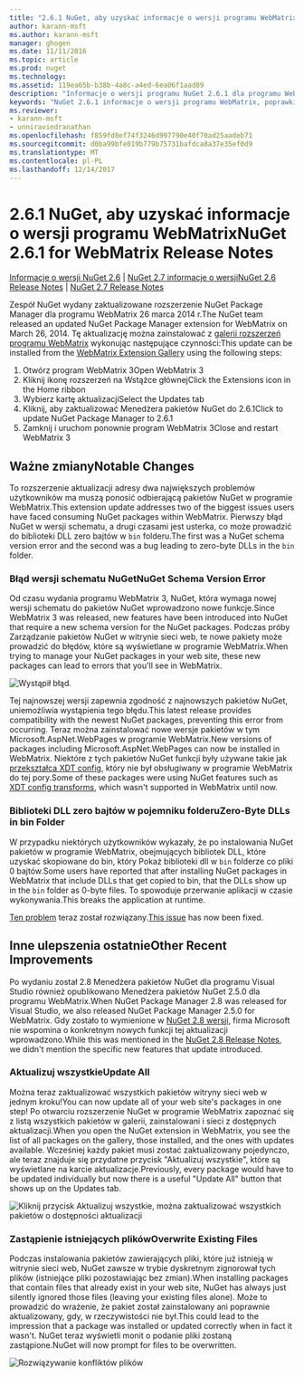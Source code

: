 ```yaml
---
title: "2.6.1 NuGet, aby uzyskać informacje o wersji programu WebMatrix | Dokumentacja firmy Microsoft"
author: karann-msft
ms.author: karann-msft
manager: ghogen
ms.date: 11/11/2016
ms.topic: article
ms.prod: nuget
ms.technology: 
ms.assetid: 119ea65b-b38b-4a8c-a4ed-6ea06f1aad09
description: "Informacje o wersji programu NuGet 2.6.1 dla programu WebMatrix, w tym znanych problemów, poprawki, dodatkowe funkcje i dcr."
keywords: "NuGet 2.6.1 informacje o wersji programu WebMatrix, poprawki, znanych problemów, nowe funkcje, dcr"
ms.reviewer:
- karann-msft
- unniravindranathan
ms.openlocfilehash: f859fd8ef74f3246d997790e40f70ad25aadeb71
ms.sourcegitcommit: d0ba99bfe019b779b75731bafdca8a37e35ef0d9
ms.translationtype: MT
ms.contentlocale: pl-PL
ms.lasthandoff: 12/14/2017
---
```

# <a name="nuget-261-for-webmatrix-release-notes"></a><span data-ttu-id="ad028-104">2.6.1 NuGet, aby uzyskać informacje o wersji programu WebMatrix</span><span class="sxs-lookup"><span data-stu-id="ad028-104">NuGet 2.6.1 for WebMatrix Release Notes</span></span>

<span data-ttu-id="ad028-105">[Informacje o wersji NuGet 2.6](../release-notes/nuget-2.6.md) | [NuGet 2.7 informacje o wersji](../release-notes/nuget-2.7.md)</span><span class="sxs-lookup"><span data-stu-id="ad028-105">[NuGet 2.6 Release Notes](../release-notes/nuget-2.6.md) | [NuGet 2.7 Release Notes](../release-notes/nuget-2.7.md)</span></span>

<span data-ttu-id="ad028-106">Zespół NuGet wydany zaktualizowane rozszerzenie NuGet Package Manager dla programu WebMatrix 26 marca 2014 r.</span><span class="sxs-lookup"><span data-stu-id="ad028-106">The NuGet team released an updated NuGet Package Manager extension for WebMatrix on March 26, 2014.</span></span>  <span data-ttu-id="ad028-107">Tę aktualizację można zainstalować z [galerii rozszerzeń programu WebMatrix](http://extensions.webmatrix.com/packages/NuGetPackageManager/) wykonując następujące czynności:</span><span class="sxs-lookup"><span data-stu-id="ad028-107">This update can be installed from the [WebMatrix Extension Gallery](http://extensions.webmatrix.com/packages/NuGetPackageManager/) using the following steps:</span></span>

1. <span data-ttu-id="ad028-108">Otwórz program WebMatrix 3</span><span class="sxs-lookup"><span data-stu-id="ad028-108">Open WebMatrix 3</span></span>
2. <span data-ttu-id="ad028-109">Kliknij ikonę rozszerzeń na Wstążce głównej</span><span class="sxs-lookup"><span data-stu-id="ad028-109">Click the Extensions icon in the Home ribbon</span></span>
3. <span data-ttu-id="ad028-110">Wybierz kartę aktualizacji</span><span class="sxs-lookup"><span data-stu-id="ad028-110">Select the Updates tab</span></span>
4. <span data-ttu-id="ad028-111">Kliknij, aby zaktualizować Menedżera pakietów NuGet do 2.6.1</span><span class="sxs-lookup"><span data-stu-id="ad028-111">Click to update NuGet Package Manager to 2.6.1</span></span>
6. <span data-ttu-id="ad028-112">Zamknij i uruchom ponownie program WebMatrix 3</span><span class="sxs-lookup"><span data-stu-id="ad028-112">Close and restart WebMatrix 3</span></span>

## <a name="notable-changes"></a><span data-ttu-id="ad028-113">Ważne zmiany</span><span class="sxs-lookup"><span data-stu-id="ad028-113">Notable Changes</span></span>

<span data-ttu-id="ad028-114">To rozszerzenie aktualizacji adresy dwa największych problemów użytkowników ma muszą ponosić odbierającą pakietów NuGet w programie WebMatrix.</span><span class="sxs-lookup"><span data-stu-id="ad028-114">This extension update addresses two of the biggest issues users have faced consuming NuGet packages within WebMatrix.</span></span>  <span data-ttu-id="ad028-115">Pierwszy błąd NuGet w wersji schematu, a drugi czasami jest usterka, co może prowadzić do biblioteki DLL zero bajtów w `bin` folderu.</span><span class="sxs-lookup"><span data-stu-id="ad028-115">The first was a NuGet schema version error and the second was a bug leading to zero-byte DLLs in the `bin` folder.</span></span>

### <a name="nuget-schema-version-error"></a><span data-ttu-id="ad028-116">Błąd wersji schematu NuGet</span><span class="sxs-lookup"><span data-stu-id="ad028-116">NuGet Schema Version Error</span></span>

<span data-ttu-id="ad028-117">Od czasu wydania programu WebMatrix 3, NuGet, która wymaga nowej wersji schematu do pakietów NuGet wprowadzono nowe funkcje.</span><span class="sxs-lookup"><span data-stu-id="ad028-117">Since WebMatrix 3 was released, new features have been introduced into NuGet that require a new schema version for the NuGet packages.</span></span>  <span data-ttu-id="ad028-118">Podczas próby Zarządzanie pakietów NuGet w witrynie sieci web, te nowe pakiety może prowadzić do błędów, które są wyświetlane w programie WebMatrix.</span><span class="sxs-lookup"><span data-stu-id="ad028-118">When trying to manage your NuGet packages in your web site, these new packages can lead to errors that you'll see in WebMatrix.</span></span>

![Wystąpił błąd.](./media/NuGet-2.8/webmatrix-schema-version.png)

<span data-ttu-id="ad028-122">Tej najnowszej wersji zapewnia zgodność z najnowszych pakietów NuGet, uniemożliwia wystąpienia tego błędu.</span><span class="sxs-lookup"><span data-stu-id="ad028-122">This latest release provides compatibility with the newest NuGet packages, preventing this error from occurring.</span></span> <span data-ttu-id="ad028-123">Teraz można zainstalować nowe wersje pakietów w tym Microsoft.AspNet.WebPages w programie WebMatrix.</span><span class="sxs-lookup"><span data-stu-id="ad028-123">New versions of packages including Microsoft.AspNet.WebPages can now be installed in WebMatrix.</span></span>  <span data-ttu-id="ad028-124">Niektóre z tych pakietów NuGet funkcji były używane takie jak [przekształca XDT config](../release-notes/nuget-2.6.md#xdt), który nie był obsługiwany w programie WebMatrix do tej pory.</span><span class="sxs-lookup"><span data-stu-id="ad028-124">Some of these packages were using NuGet features such as [XDT config transforms](../release-notes/nuget-2.6.md#xdt), which wasn't supported in WebMatrix until now.</span></span>

### <a name="zero-byte-dlls-in-bin-folder"></a><span data-ttu-id="ad028-125">Biblioteki DLL zero bajtów w pojemniku folderu</span><span class="sxs-lookup"><span data-stu-id="ad028-125">Zero-Byte DLLs in bin Folder</span></span>

<span data-ttu-id="ad028-126">W przypadku niektórych użytkowników wykazały, że po instalowania NuGet pakietów w programie WebMatrix, obejmujących bibliotek DLL, które uzyskać skopiowane do bin, który Pokaż biblioteki dll w `bin` folderze co pliki 0 bajtów.</span><span class="sxs-lookup"><span data-stu-id="ad028-126">Some users have reported that after installing NuGet packages in WebMatrix that include DLLs that get copied to bin, that the DLLs show up in the `bin` folder as 0-byte files.</span></span>  <span data-ttu-id="ad028-127">To spowoduje przerwanie aplikacji w czasie wykonywania.</span><span class="sxs-lookup"><span data-stu-id="ad028-127">This breaks the application at runtime.</span></span>

<span data-ttu-id="ad028-128">[Ten problem](https://nuget.codeplex.com/workitem/4060) teraz został rozwiązany.</span><span class="sxs-lookup"><span data-stu-id="ad028-128">[This issue](https://nuget.codeplex.com/workitem/4060) has now been fixed.</span></span>

## <a name="other-recent-improvements"></a><span data-ttu-id="ad028-129">Inne ulepszenia ostatnie</span><span class="sxs-lookup"><span data-stu-id="ad028-129">Other Recent Improvements</span></span>

<span data-ttu-id="ad028-130">Po wydaniu został 2.8 Menedżera pakietów NuGet dla programu Visual Studio również opublikowano Menedżera pakietów NuGet 2.5.0 dla programu WebMatrix.</span><span class="sxs-lookup"><span data-stu-id="ad028-130">When NuGet Package Manager 2.8 was released for Visual Studio, we also released NuGet Package Manager 2.5.0 for WebMatrix.</span></span>  <span data-ttu-id="ad028-131">Gdy zostało to wymienione w [NuGet 2.8 wersji](../release-notes/nuget-2.8.md#webmatrix-nuget-client-updates), firma Microsoft nie wspomina o konkretnym nowych funkcji tej aktualizacji wprowadzono.</span><span class="sxs-lookup"><span data-stu-id="ad028-131">While this was mentioned in the [NuGet 2.8 Release Notes](../release-notes/nuget-2.8.md#webmatrix-nuget-client-updates), we didn't mention the specific new features that update introduced.</span></span>

### <a name="update-all"></a><span data-ttu-id="ad028-132">Aktualizuj wszystkie</span><span class="sxs-lookup"><span data-stu-id="ad028-132">Update All</span></span>

<span data-ttu-id="ad028-133">Można teraz zaktualizować wszystkich pakietów witryny sieci web w jednym kroku!</span><span class="sxs-lookup"><span data-stu-id="ad028-133">You can now update all of your web site's packages in one step!</span></span>  <span data-ttu-id="ad028-134">Po otwarciu rozszerzenie NuGet w programie WebMatrix zapoznać się z listą wszystkich pakietów w galerii, zainstalowani i sieci z dostępnych aktualizacji.</span><span class="sxs-lookup"><span data-stu-id="ad028-134">When you open the NuGet extension in WebMatrix, you see the list of all packages on the gallery, those installed, and the ones with updates available.</span></span>  <span data-ttu-id="ad028-135">Wcześniej każdy pakiet musi zostać zaktualizowany pojedynczo, ale teraz znajduje się przydatne przycisk "Aktualizuj wszystkie", które są wyświetlane na karcie aktualizacje.</span><span class="sxs-lookup"><span data-stu-id="ad028-135">Previously, every package would have to be updated individually but now there is a useful "Update All" button that shows up on the Updates tab.</span></span>

![Kliknij przycisk Aktualizuj wszystkie, można zaktualizować wszystkich pakietów o dostępności aktualizacji](./media/NuGet-2.8/webmatrix-update-all.png)

### <a name="overwrite-existing-files"></a><span data-ttu-id="ad028-137">Zastąpienie istniejących plików</span><span class="sxs-lookup"><span data-stu-id="ad028-137">Overwrite Existing Files</span></span>

<span data-ttu-id="ad028-138">Podczas instalowania pakietów zawierających pliki, które już istnieją w witrynie sieci web, NuGet zawsze w trybie dyskretnym zignorował tych plików (istniejące pliki pozostawiając bez zmian).</span><span class="sxs-lookup"><span data-stu-id="ad028-138">When installing packages that contain files that already exist in your web site, NuGet has always just silently ignored those files (leaving your existing files alone).</span></span>  <span data-ttu-id="ad028-139">Może to prowadzić do wrażenie, że pakiet został zainstalowany ani poprawnie aktualizowany, gdy, w rzeczywistości nie był.</span><span class="sxs-lookup"><span data-stu-id="ad028-139">This could lead to the impression that a package was installed or updated correctly when in fact it wasn't.</span></span>  <span data-ttu-id="ad028-140">NuGet teraz wyświetli monit o podanie pliki zostaną zastąpione.</span><span class="sxs-lookup"><span data-stu-id="ad028-140">NuGet will now prompt for files to be overwritten.</span></span>

![Rozwiązywanie konfliktów plików](./media/NuGet-2.8/webmatrix-overwrite-file.png)
